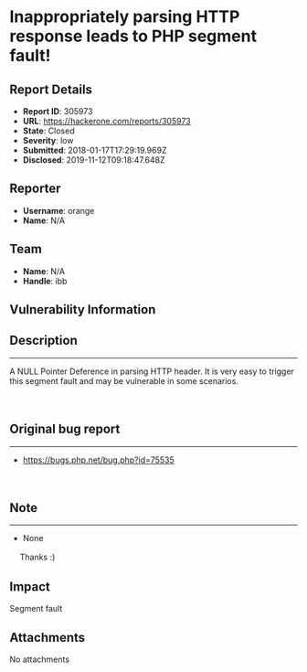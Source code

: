 # Inappropriately parsing HTTP response leads to PHP segment fault!

## Report Details
- **Report ID**: 305973
- **URL**: https://hackerone.com/reports/305973
- **State**: Closed
- **Severity**: low
- **Submitted**: 2018-01-17T17:29:19.969Z
- **Disclosed**: 2019-11-12T09:18:47.648Z

## Reporter
- **Username**: orange
- **Name**: N/A

## Team
- **Name**: N/A
- **Handle**: ibb

## Vulnerability Information
## Description
-----
A NULL Pointer Deference in parsing HTTP header. It is very easy to trigger this segment fault and may be vulnerable in some scenarios.


　
## Original bug report
-----
- https://bugs.php.net/bug.php?id=75535

　
## Note
-----
- None

　
Thanks :)

## Impact

Segment fault

## Attachments
No attachments
